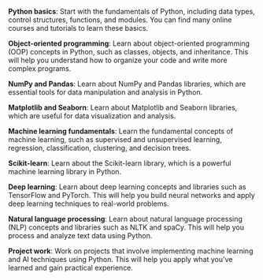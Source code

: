 **Python basics**: Start with the fundamentals of Python, including data types, control structures, functions, and modules. You can find many online courses and tutorials to learn these basics.

**Object-oriented programming**: Learn about object-oriented programming (OOP) concepts in Python, such as classes, objects, and inheritance. This will help you understand how to organize your code and write more complex programs.

**NumPy and Pandas**: Learn about NumPy and Pandas libraries, which are essential tools for data manipulation and analysis in Python.

**Matplotlib and Seaborn**: Learn about Matplotlib and Seaborn libraries, which are useful for data visualization and analysis.

**Machine learning fundamentals**: Learn the fundamental concepts of machine learning, such as supervised and unsupervised learning, regression, classification, clustering, and decision trees.

**Scikit-learn**: Learn about the Scikit-learn library, which is a powerful machine learning library in Python.

**Deep learning**: Learn about deep learning concepts and libraries such as TensorFlow and PyTorch. This will help you build neural networks and apply deep learning techniques to real-world problems.

**Natural language processing**: Learn about natural language processing (NLP) concepts and libraries such as NLTK and spaCy. This will help you process and analyze text data using Python.

**Project work**: Work on projects that involve implementing machine learning and AI techniques using Python. This will help you apply what you've learned and gain practical experience.
